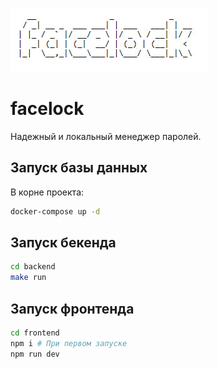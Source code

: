![logo](frontend/public/ascii.png)

# facelock

Надежный и локальный менеджер паролей.

## Запуск базы данных

В корне проекта:

```bash
docker-compose up -d
```

## Запуск бекенда

```bash
cd backend
make run
```

## Запуск фронтенда

```bash
cd frontend
npm i # При первом запуске
npm run dev
```
